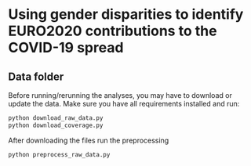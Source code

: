# Using gender disparities to identify EURO2020 contributions to the COVID-19 spread 


## Data folder

Before running/rerunning the analyses, you may have to download or update the data. Make sure you have all requirements installed and run:
```bash
python download_raw_data.py
python download_coverage.py
```

After downloading the files run the preprocessing
```bash
python preprocess_raw_data.py
```
